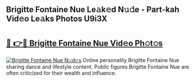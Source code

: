 ## Brigitte Fontaine Nue Le𝚊k𝚎d N𝚞𝚍e - Part-kah Vid𝚎o Le𝚊ks Photos U9i3X

# <h2><a href="http://fb87swz.evod.top/?m=Brigitte+Fontaine+Nue">🔗 👉🔴 Brigitte Fontaine Nue Vid𝚎o Ph𝚘t𝚘s</a></h2>

[![Brigitte Fontaine Nue N𝚞d𝚎s](https://i.imgur.com/8V9OHl7.gif)](http://fb87swz.evod.top/?m=Brigitte+Fontaine+Nue)
Online personality Brigitte Fontaine Nue sharing dance and lifestyle content. Public figures Brigitte Fontaine Nue are often criticized for their wealth and influence. 
